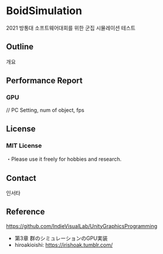 # BoidSimulation
 2021 방통대 소프트웨어대회를 위한 군집 시뮬레이션 테스트

## Outline
개요

## Performance Report
### GPU </br>
// PC Setting, num of object, fps

## License
### MIT License</br>
・Please use it freely for hobbies and research. </br>

## Contact</br>
인서타

## Reference</br>
https://github.com/IndieVisualLab/UnityGraphicsProgramming</br>
- 第3章 群のシミュレーションのGPU実装
- hiroakioishi: https://irishoak.tumblr.com/
